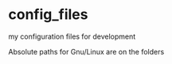 # config_files
my configuration files for development

Absolute paths for Gnu/Linux are on the folders
